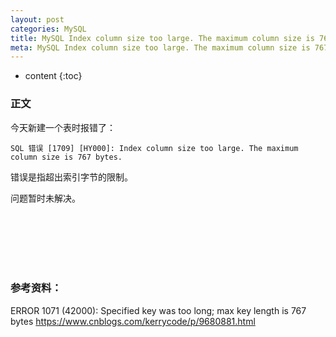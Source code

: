 ```yaml
---
layout: post
categories: MySQL
title: MySQL Index column size too large. The maximum column size is 767 bytes
meta: MySQL Index column size too large. The maximum column size is 767 bytes
---
```

* content
{:toc}

### 正文

今天新建一个表时报错了：

```
SQL 错误 [1709] [HY000]: Index column size too large. The maximum column size is 767 bytes.
```

错误是指超出索引字节的限制。

问题暂时未解决。

<br/><br/><br/><br/><br/>
### 参考资料：
   
ERROR 1071 (42000): Specified key was too long; max key length is 767 bytes <https://www.cnblogs.com/kerrycode/p/9680881.html>



